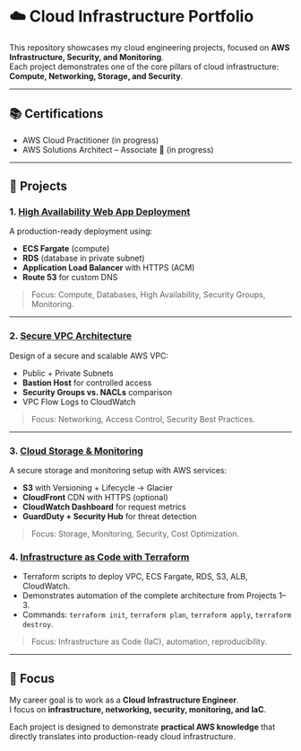 # ☁️ Cloud Infrastructure Portfolio

This repository showcases my cloud engineering projects, focused on **AWS Infrastructure, Security, and Monitoring**.  
Each project demonstrates one of the core pillars of cloud infrastructure: **Compute, Networking, Storage, and Security**.  

---

## 📚 Certifications
- AWS Cloud Practitioner (in progress)
- AWS Solutions Architect – Associate 🎯 (in progress)

---

## 📂 Projects

### 1. [High Availability Web App Deployment](./01-ha-webapp)
A production-ready deployment using:
- **ECS Fargate** (compute)  
- **RDS** (database in private subnet)  
- **Application Load Balancer** with HTTPS (ACM)  
- **Route 53** for custom DNS  

> Focus: Compute, Databases, High Availability, Security Groups, Monitoring.

---

### 2. [Secure VPC Architecture](./02-secure-vpc)
Design of a secure and scalable AWS VPC:  
- Public + Private Subnets  
- **Bastion Host** for controlled access  
- **Security Groups vs. NACLs** comparison  
- VPC Flow Logs to CloudWatch  

> Focus: Networking, Access Control, Security Best Practices.

---

### 3. [Cloud Storage & Monitoring](./03-s3-monitoring)
A secure storage and monitoring setup with AWS services:  
- **S3** with Versioning + Lifecycle → Glacier  
- **CloudFront** CDN with HTTPS (optional)  
- **CloudWatch Dashboard** for request metrics  
- **GuardDuty + Security Hub** for threat detection  

> Focus: Storage, Monitoring, Security, Cost Optimization.

### 4. [Infrastructure as Code with Terraform](./04-iac-terraform)

- Terraform scripts to deploy VPC, ECS Fargate, RDS, S3, ALB, CloudWatch.
- Demonstrates automation of the complete architecture from Projects 1–3.
- Commands: `terraform init`, `terraform plan`, `terraform apply`, `terraform destroy`.

> Focus: Infrastructure as Code (IaC), automation, reproducibility.

---

## 🎯 Focus
My career goal is to work as a **Cloud Infrastructure Engineer**.  
I focus on **infrastructure, networking, security, monitoring, and IaC**.  

Each project is designed to demonstrate **practical AWS knowledge** that directly translates into production-ready cloud infrastructure.  
